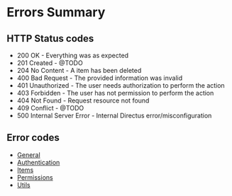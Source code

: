 # Errors Summary

## HTTP Status codes
- 200 OK - Everything was as expected
- 201 Created - @TODO
- 204 No Content - A item has been deleted
- 400 Bad Request - The provided information was invalid
- 401 Unauthorized - The user needs authorization to perform the action
- 403 Forbidden - The user has not permission to perform the action
- 404 Not Found - Request resource not found
- 409 Conflict - @TODO
- 500 Internal Server Error - Internal Directus error/misconfiguration

## Error codes

- [General](/errors/general.md)
- [Authentication](/errors/auth.md)
- [Items](/errors/items.md)
- [Permissions](/errors/permissions.md)
- [Utils](/errors/utils.md)
